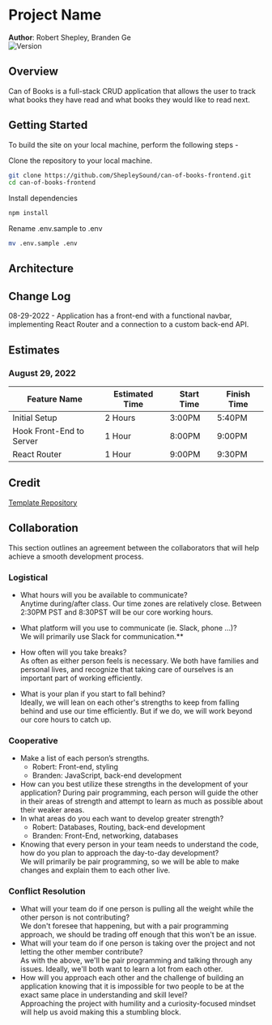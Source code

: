 # Project Name

**Author**: Robert Shepley, Branden Ge  
![Version](https://img.shields.io/github/package-json/v/shepleysound/can-of-books-frontend)

## Overview
<!-- Provide a high level overview of what this application is and why you are building it, beyond the fact that it's an assignment for this class. (i.e. What's your problem domain?) -->
Can of Books is a full-stack CRUD application that allows the user to track what books they have read and what books they would like to read next.

## Getting Started
<!-- What are the steps that a user must take in order to build this app on their own machine and get it running? -->
To build the site on your local machine, perform the following steps -

Clone the repository to your local machine.

```bash
git clone https://github.com/ShepleySound/can-of-books-frontend.git
cd can-of-books-frontend
```

Install dependencies

```bash
npm install
```

Rename .env.sample to .env

```bash
mv .env.sample .env
```

## Architecture
<!-- Provide a detailed description of the application design. What technologies (languages, libraries, etc) you're using, and any other relevant design information. -->

## Change Log
<!-- Use this area to document the iterative changes made to your application as each feature is successfully implemented. Use time stamps. Here's an example:
-->

08-29-2022 - Application has a front-end with a functional navbar, implementing React Router and a connection to a custom back-end API.

## Estimates

### August 29, 2022

| Feature Name | Estimated Time | Start Time | Finish Time |
| ------------ | -------------- | ---------- | ----------- |
| Initial Setup | 2 Hours | 3:00PM | 5:40PM |
| Hook Front-End to Server | 1 Hour | 8:00PM | 9:00PM |
| React Router | 1 Hour | 9:00PM | 9:30PM |

## Credit
<!-- Give credit (and a link) to other people or resources that helped you build this application. -->
[Template Repository](https://github.com/codefellows/can-of-books-frontend-template)

## Collaboration

This section outlines an agreement between the collaborators that will help achieve a smooth development process.

### Logistical

- What hours will you be available to communicate?  
  Anytime during/after class. Our time zones are relatively close. Between 2:30PM PST and 8:30PST will be our core working hours.

- What platform will you use to communicate (ie. Slack, phone …)?  
  We will primarily use Slack for communication.**
- How often will you take breaks?  
  As often as either person feels is necessary. We both have families and personal lives, and recognize that taking care of ourselves is an important part of working efficiently.
- What is your plan if you start to fall behind?  
  Ideally, we will lean on each other's strengths to keep from falling behind and use our time efficiently. But if we do, we will work beyond our core hours to catch up.

### Cooperative

- Make a list of each person’s strengths.  
  - Robert: Front-end, styling
  - Branden: JavaScript, back-end development
- How can you best utilize these strengths in the development of your application?  During pair programming, each person will guide the other in their areas of strength and attempt to learn as much as possible about their weaker areas.
- In what areas do you each want to develop greater strength?  
  - Robert: Databases, Routing, back-end development
  - Branden: Front-End, networking, databases
- Knowing that every person in your team needs to understand the code, how do you plan to approach the day-to-day development?  
We will primarily be pair programming, so we will be able to make changes and explain them to each other live.

### Conflict Resolution

- What will your team do if one person is pulling all the weight while the other person is not contributing?  
We don't foresee that happening, but with a pair programming approach, we should be trading off enough that this won't be an issue.
- What will your team do if one person is taking over the project and not letting the other member contribute?  
As with the above, we'll be pair programming and talking through any issues. Ideally, we'll both want to learn a lot from each other.
- How will you approach each other and the challenge of building an application knowing that it is impossible for two people to be at the exact same place in understanding and skill level?  
Approaching the project with humility and a curiosity-focused mindset will help us avoid making this a stumbling block.